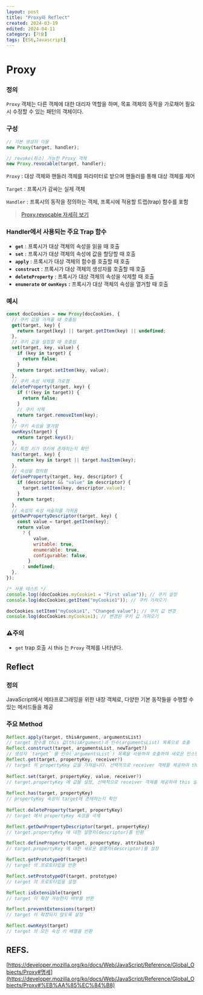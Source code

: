 ```yaml
---
layout: post
title: "Proxy와 Reflect"
created: 2024-03-19
edited: 2024-04-11
category: [기술]
tags: [ES6,Javascript]
---
```



# Proxy


### 정의


`Proxy` 객체는 다른 객체에 대한 대리자 역할을 하며, 목표 객체의 동작을 가로채어 필요 시 수정할 수 있는 패턴의 객체이다.


### 구성


```javascript
// 기본 생성자 이용
new Proxy(target, handler);

// revoke(취소) 가능한 Proxy 객체
new Proxy.revocable(target, handler);
```


`Proxy` : 대상 객체와 핸들러 객체를 파라미터로 받으며 핸들러를 통해 대상 객체를 제어


`Target` : 프록시가 감싸는 실제 객체


`Handler` : 프록시의 동작을 정의하는 객체, 프록시에 적용할 트랩(trap) 함수를 포함


> [Proxy.revocable 자세히 보기](https://developer.mozilla.org/en-US/docs/Web/JavaScript/Reference/Global_Objects/Proxy/revocable)


### Handler에서 사용되는 주요 Trap 함수

- **`get`** : 프록시가 대상 객체의 속성을 읽을 때 호출
- **`set`** : 프록시가 대상 객체의 속성에 값을 할당할 때 호출
- **`apply`** : 프록시가 대상 객체의 함수를 호출할 때 호출
- **`construct`** : 프록시가 대상 객체의 생성자를 호출할 때 호출
- **`deleteProperty`** : 프록시가 대상 객체의 속성을 삭제할 때 호출
- **`enumerate`** **or** **`ownKeys`** **:** 프록시가 대상 객체의 속성을 열거할 때 호출

### 예시


```javascript
const docCookies = new Proxy(docCookies, {
  // 쿠키 값을 가져올 때 호출됨
  get(target, key) {
    return target[key] || target.getItem(key) || undefined;
  },
  // 쿠키 값을 설정할 때 호출됨
  set(target, key, value) {
    if (key in target) {
      return false;
    }
    return target.setItem(key, value);
  },
  // 쿠키 속성 삭제를 가로챔
  deleteProperty(target, key) {
    if (!(key in target)) {
      return false;
    }
    // 쿠키 삭제
    return target.removeItem(key);
  },
  // 쿠키 속성을 열거함
  ownKeys(target) {
    return target.keys();
  },
  // 특정 키가 쿠키에 존재하는지 확인
  has(target, key) {
    return key in target || target.hasItem(key);
  },
  // 속성을 정의함
  defineProperty(target, key, descriptor) {
    if (descriptor && "value" in descriptor) {
      target.setItem(key, descriptor.value);
    }
    return target;
  },
  // 속성의 속성 서술자를 가져옴
  getOwnPropertyDescriptor(target, key) {
    const value = target.getItem(key);
    return value
      ? {
          value,
          writable: true,
          enumerable: true,
          configurable: false,
        }
      : undefined;
  },
});

/* 사용 테스트 */
console.log((docCookies.myCookie1 = "First value")); // 쿠키 설정
console.log(docCookies.getItem("myCookie1")); // 쿠키 가져오기

docCookies.setItem("myCookie1", "Changed value"); // 쿠키 값 변경
console.log(docCookies.myCookie1); // 변경된 쿠키 값 가져오기
```


### ⚠️주의

- `get` trap 호출 시 this 는 `Proxy` 객체를 나타낸다.

## Reflect


### 정의


JavaScript에서 메타프로그래밍을 위한 내장 객체로, 다양한 기본 동작들을 수행할 수 있는 메서드들을 제공


### 주요 Method


```javascript
Reflect.apply(target, thisArgument, argumentsList)
// target 함수를 this 값(thisArgument)과 인수(argumentsList) 목록으로 호출
Reflect.construct(target, argumentsList, newTarget?)
// 생성자 `target` 를 인수(`argumentsList`) 목록을 사용하여 호출하여 새로운 인스턴스를 생성, 선택적으로 생성자(`newTarget`)의 변경된 버전을 사용 가능
Reflect.get(target, propertyKey, receiver?)
// target 의 propertyKey 값을 가져옵니다. 선택적으로 receiver 객체를 제공하여 this 설정 가능
    
Reflect.set(target, propertyKey, value, receiver?)
// target.propertyKey 에 값을 설정, 선택적으로 receiver 객체를 제공하여 this 설정 가능
    
Reflect.has(target, propertyKey)
// propertyKey 속성이 target에 존재하는지 확인
    
Reflect.deleteProperty(target, propertyKey)
// target 에서 propertyKey 속성을 삭제

Reflect.getOwnPropertyDescriptor(target, propertyKey)
// target.propertyKey 에 대한 설명자(descriptor)를 반환

Reflect.defineProperty(target, propertyKey, attributes)
// target.propertyKey 에 대한 새로운 설명자(descriptor)를 설정

Reflect.getPrototypeOf(target)
// target 의 프로토타입을 반환

Reflect.setPrototypeOf(target, prototype)
// target 의 프로토타입을 설정

Reflect.isExtensible(target)
// target 이 확장 가능한지 여부를 반환

Reflect.preventExtensions(target)
// target 이 확장되지 않도록 설정

Reflect.ownKeys(target)
// target 의 모든 속성 키 배열을 반환
```


## REFS.


[https://developer.mozilla.org/ko/docs/Web/JavaScript/Reference/Global_Objects/Proxy#명세](https://developer.mozilla.org/ko/docs/Web/JavaScript/Reference/Global_Objects/Proxy#%EB%AA%85%EC%84%B8)

